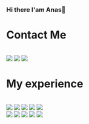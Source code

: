 ### Hi there I'am Anas👋


   <h1>Contact Me</h1>   <br/>
<a href="https://www.linkedin.com/in/anas-al-khamis-855ab4232/">
<img src="https://img.shields.io/badge/Linkedin-%23039BE5.svg?&style=for-the-badge&logo=Linkedin&logoColor=white"></a>
<a href="mailto:emersonpess011108@gmail.com?"><img src="https://img.shields.io/badge/Outlook-0078D4?style=for-the-badge&logo=microsoft-outlook&logoColor=white"></a>
  <a href="https://portfolio-anas-portfolio.vercel.app/welcome"><img src="https://img.shields.io/badge/<A/> Portfolio-003545?style=for-the-badge"></a>
  
  <h1>My experience</h1> 
    <br/>
    <span>
   <img src="https://img.shields.io/badge/MySQL-005C84?style=for-the-badge&logo=mysql&logoColor=white">
   <img src="https://img.shields.io/badge/MongoDB-4EA94B?style=for-the-badge&logo=mongodb&logoColor=white">
   <img src="https://img.shields.io/badge/jQuery-0769AD?style=for-the-badge&logo=jquery&logoColor=white">
   <img src="https://img.shields.io/badge/Node.js-339933?style=for-the-badge&logo=nodedotjs&logoColor=white">
   <img src="https://img.shields.io/badge/React-20232A?style=for-the-badge&logo=react&logoColor=61DAFB">
     <br/>
   <img src="https://img.shields.io/badge/Redux-593D88?style=for-the-badge&logo=redux&logoColor=white">
   <img src="https://img.shields.io/badge/Socket.io-010101?&style=for-the-badge&logo=Socket.io&logoColor=white">
   <img src="https://img.shields.io/badge/CSS3-1572B6?style=for-the-badge&logo=css3&logoColor=white">
   <img src="https://img.shields.io/badge/HTML5-E34F26?style=for-the-badge&logo=html5&logoColor=white">
   <img src="https://img.shields.io/badge/JavaScript-323330?style=for-the-badge&logo=javascript&logoColor=F7DF1E">
  
  
  
  
